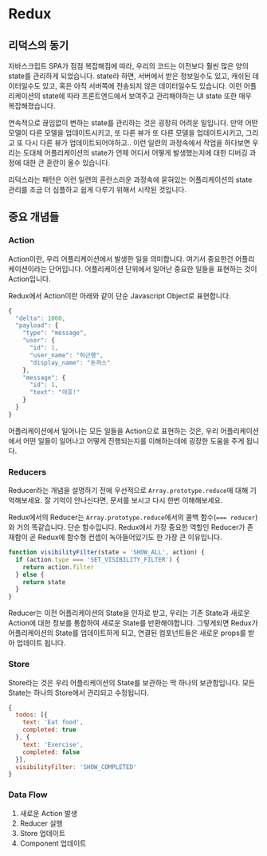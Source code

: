 # Redux

## 리덕스의 동기

자바스크립트 SPA가 점점 복잡해짐에 따라, 우리의 코드는 이전보다 훨씬 많은 양의 state를 관리하게 되었습니다. state라 하면, 서버에서 받은 정보일수도 있고, 캐쉬된 데이터일수도 있고, 혹은 아직 서버쪽에 전송되지 않은 데이터일수도 있습니다. 이런 어플리케이션의 state에 따라 프론트엔드에서 보여주고 관리해야하는 UI state 또한 매우 복잡해졌습니다.

연속적으로 끊임없이 변하는 state를 관리하는 것은 굉장히 어려운 일입니다. 만약 어떤 모델이 다른 모델을 업데이트시키고, 또 다른 뷰가 또 다른 모델을 업데이트시키고, 그리고 또 다시 다른 뷰가 업데이트되어야하고.. 이런 일련의 과정속에서 작업을 하다보면 우리는 도대체 어플리케이션의 state가 언제 어디서 어떻게 발생했는지에 대한 디버깅 과정에 대한 큰 혼란이 올수 있습니다.

리덕스라는 패턴은 이런 일련의 혼란스러운 과정속에 묻혀있는 어플리케이션의 state 관리를 조금 더 심플하고 쉽게 다루기 위해서 시작된 것입니다.

## 중요 개념들

### Action

Action이란, 우리 어플리케이션에서 발생한 일을 의미합니다. 여기서 중요한건 어플리케이션이라는 단어입니다. 어플리케이션 단위에서 일어난 중요한 일들을 표현하는 것이 Action입니다.

Redux에서 Action이란 아래와 같이 단순 Javascript Object로 표현합니다.
```javascript
{
  "delta": 1000,
  "payload": {
    "type": "message",
    "user": {
      "id": 1,
      "user_name": "허근행",
      "display_name": "돈까스"
    },
    "message": {
      "id": 1,
      "text": "야호!"
    }
  }
}
```

어플리케이션에서 일어나는 모든 일들을 Action으로 표현하는 것은, 우리 어플리케이션에서 어떤 일들이 일어나고 어떻게 진행되는지를 이해하는데에 굉장한 도움을 주게 됩니다.

### Reducers

Reducer라는 개념을 설명하기 전에 우선적으로 `Array.prototype.reduce`에 대해 기억해보세요. 잘 기억이 안나신다면, 문서를 보시고 다시 한번 이해해보세요.

Redux에서의 Reducer는 `Array.prototype.reduce`에서의 콜백 함수(`=== reducer`)와 거의 똑같습니다. 단순 함수입니다. Redux에서 가장 중요한 역할인 Reducer가 존재함이 곧 Redux에 함수형 컨셉이 녹아들어있기도 한 가장 큰 이유입니다.
```javascript
function visibilityFilter(state = 'SHOW_ALL', action) {
  if (action.type === 'SET_VISIBILITY_FILTER') {
    return action.filter
  } else {
    return state
  }
}
```

Reducer는 이전 어플리케이션의 State을 인자로 받고, 우리는 기존 State과 새로운 Action에 대한 정보를 통합하여 새로운 State를 반환해야합니다. 그렇게되면 Redux가 어플리케이션의 State를 업데이트하게 되고, 연결된 컴포넌트들은 새로운 props를 받아 업데이트 됩니다.

### Store

Store라는 것은 우리 어플리케이션의 State를 보관하는 딱 하나의 보관함입니다. 모든 State는 하나의 Store에서 관리되고 수정됩니다.
```javascript
{
  todos: [{
    text: 'Eat food',
    completed: true
  }, {
    text: 'Exercise',
    completed: false
  }],
  visibilityFilter: 'SHOW_COMPLETED'
}
```

### Data Flow

1. 새로운 Action 발생
2. Reducer 실행
3. Store 업데이트
4. Component 업데이트
